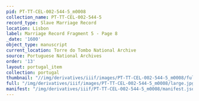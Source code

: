 ```yaml
---
pid: PT-TT-CEL-002-544-5_m0008
collection_name: PT-TT-CEL-002-544-5
record_type: Slave Marriage Record
location: Lisbon
label: Marriage Record Fragment 5 - Page 8
_date: '1600'
object_type: manuscript
current_location: Torre do Tombo National Archive
source: Portuguese National Archives
order: '13'
layout: portugal_item
collection: portugal
thumbnail: "//img/derivatives/iiif/images/PT-TT-CEL-002-544-5_m0008/full/250,/0/default.jpg"
full: "/img/derivatives/iiif/images/PT-TT-CEL-002-544-5_m0008/large.jpg"
manifest: "/img/derivatives/iiif/PT-TT-CEL-002-544-5_m0008/manifest.json"
---
```

